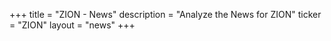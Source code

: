 +++
title = "ZION - News"
description = "Analyze the News for ZION"
ticker = "ZION"
layout = "news"
+++

